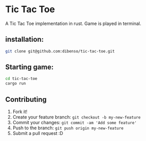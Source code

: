 # Tic Tac Toe   
A Tic Tac Toe implementation in rust.
Game is played in terminal.
## installation:
```sh
git clone git@github.com:dibenso/tic-tac-toe.git
```
## Starting game:
```sh
cd tic-tac-toe
cargo run    
```
## Contributing

1. Fork it!
2. Create your feature branch: `git checkout -b my-new-feature`
3. Commit your changes: `git commit -am 'Add some feature'`
4. Push to the branch: `git push origin my-new-feature`
5. Submit a pull request :D